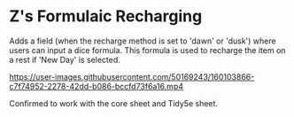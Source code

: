 # Z's Formulaic Recharging
Adds a field (when the recharge method is set to 'dawn' or 'dusk') where users can input a dice formula. This formula is used to recharge the item on a rest if 'New Day' is selected.


https://user-images.githubusercontent.com/50169243/160103866-c7f74952-2278-42dd-b086-bccfd73f6a16.mp4

Confirmed to work with the core sheet and Tidy5e sheet.
